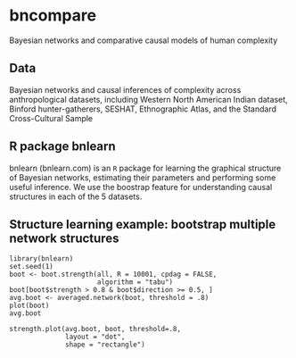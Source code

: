 # bncompare
Bayesian networks and comparative causal models of human complexity 

## Data
Bayesian networks and causal inferences of complexity across anthropological datasets, including Western North American Indian dataset, Binford hunter-gatherers, SESHAT, Ethnographic Atlas, and the Standard Cross-Cultural Sample

## R package bnlearn
bnlearn (bnlearn.com) is an `R` package for learning the graphical structure of Bayesian networks, estimating their parameters and performing some useful inference. We use the boostrap feature for understanding causal structures in each of the 5 datasets.

## Structure learning example: bootstrap multiple network structures
```splus
library(bnlearn)
set.seed(1)
boot <- boot.strength(all, R = 10001, cpdag = FALSE,
                      algorithm = "tabu")
boot[boot$strength > 0.8 & boot$direction >= 0.5, ]
avg.boot <- averaged.network(boot, threshold = .8)
plot(boot)
avg.boot

strength.plot(avg.boot, boot, threshold=.8,
              layout = "dot",
              shape = "rectangle")
```
